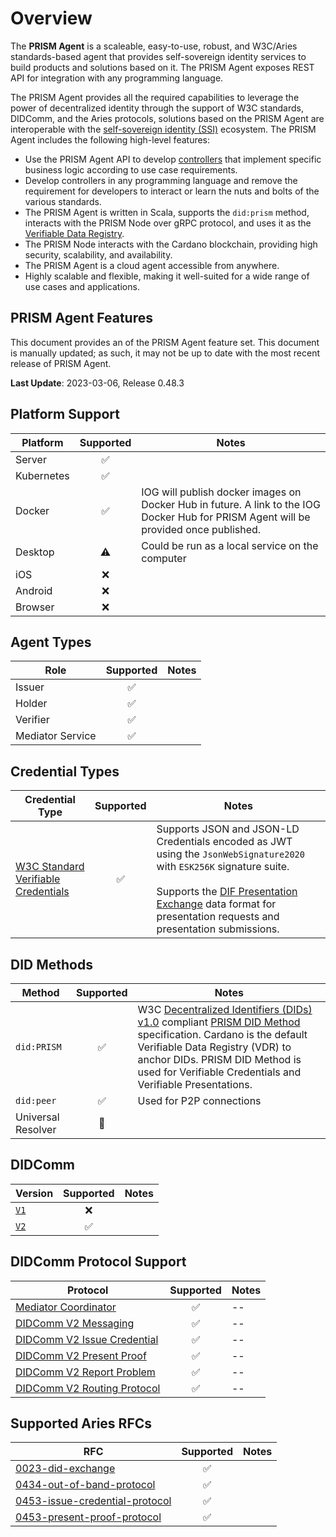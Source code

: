 # Overview

The **PRISM Agent** is a scaleable, easy-to-use, robust, and W3C/Aries standards-based agent that provides self-sovereign identity services to build products and solutions based on it. The PRISM Agent exposes REST API for integration with any programming language.

The PRISM Agent provides all the required capabilities to leverage the power of decentralized identity through the support of W3C standards, DIDComm, and the Aries protocols, solutions based on the PRISM Agent are interoperable with the [self-sovereign identity (SSI)](/documentation/docs/concepts/glossary.md#self-sovereign-identity) ecosystem. The PRISM Agent includes the following high-level features:

- Use the PRISM Agent API to develop [controllers](/documentation/docs/concepts/glossary.md#controller) that implement specific business logic according to use case requirements.
- Develop controllers in any programming language and remove the requirement for developers to interact or learn the nuts and bolts of the various standards.
- The PRISM Agent is written in Scala, supports the `did:prism` method, interacts with the PRISM Node over gRPC protocol, and uses it as the [Verifiable Data Registry](/documentation/docs/concepts/glossary.md#verifiable-data-registry). 
- The PRISM Node interacts with the Cardano blockchain, providing high security, scalability, and availability.
- The PRISM Agent is a cloud agent accessible from anywhere.
- Highly scalable and flexible, making it well-suited for a wide range of use cases and applications.


## PRISM Agent Features

This document provides an of the PRISM Agent feature set. This document is manually updated; as such, it may not be up to date with the most recent release of PRISM Agent.

**Last Update**: 2023-03-06, Release 0.48.3

## Platform Support

| Platform | Supported | Notes             |
| -------- | :-------: |  ------- |
| Server   | :white_check_mark: |    |
| Kubernetes | :white_check_mark: |  |
| Docker   | :white_check_mark: | IOG will publish docker images on Docker Hub in future. A link to the IOG Docker Hub for PRISM Agent will be provided once published. |
| Desktop  | :warning:         | Could be run as a local service on the computer |
| iOS      | :x:        |    |
| Android  | :x:        |    |
| Browser  | :x:        |    |

## Agent Types

| Role     | Supported | Notes      |
| -------- | :-------: |  --------- |
| Issuer   | :white_check_mark:        |            |
| Holder   | :white_check_mark:        |            |
| Verifier | :white_check_mark:        |            |
| Mediator Service | :white_check_mark:|            |

## Credential Types

| Credential Type | Supported | Notes |
| --- | :--: | -- |
| [W3C Standard Verifiable Credentials](https://www.w3.org/TR/vc-data-model/) | :white_check_mark: | Supports JSON and JSON-LD Credentials encoded as JWT using the `JsonWebSignature2020` with `ESK256K` signature suite.<br /><br />Supports the [DIF Presentation Exchange](https://identity.foundation/presentation-exchange/) data format for presentation requests and presentation submissions. |

## DID Methods

| Method | Supported | Notes |
| --- | :--: | -- |
| `did:PRISM` | :white_check_mark: | W3C [Decentralized Identifiers (DIDs) v1.0](https://www.w3.org/TR/did-core/) compliant [PRISM DID Method](https://github.com/input-output-hk/PRISM-did-method-spec/blob/main/w3c-spec/PRISM-method.md) specification. Cardano is the default Verifiable Data Registry (VDR) to anchor DIDs. PRISM DID Method is used for Verifiable Credentials and Verifiable Presentations.  |
| `did:peer` | :white_check_mark:| Used for P2P connections |
| Universal Resolver | :construction: |  |

## DIDComm

| Version | Supported | Notes |
| --- | :--: | -- |
| [`V1`](https://github.com/hyperledger/aries-rfcs/blob/main/concepts/0005-didcomm/README.md) | :x: |  |
| [`V2`](https://identity.foundation/didcomm-messaging/spec/) | :white_check_mark: |  |

## DIDComm Protocol Support

| Protocol | Supported | Notes |
| --- | :--: | -- |
| [Mediator Coordinator](https://didcomm.org/mediator-coordination/2.0/) | :white_check_mark: | -- |
| [DIDComm V2 Messaging](https://identity.foundation/didcomm-messaging/spec) | :white_check_mark: | -- |
| [DIDComm V2 Issue Credential](https://github.com/decentralized-identity/waci-didcomm/tree/main/issue_credential) | :white_check_mark: | -- |
| [DIDComm V2 Present Proof](https://github.com/decentralized-identity/waci-didcomm/blob/main/present_proof/present-proof-v3.md) | :white_check_mark: | -- |
| [DIDComm V2 Report Problem](https://identity.foundation/didcomm-messaging/spec/#problem-reports) | :white_check_mark: | -- |
| [DIDComm V2 Routing Protocol](https://identity.foundation/didcomm-messaging/spec/#routing-protocol-20) | :white_check_mark: | -- |

## Supported Aries RFCs

| RFC | Supported | Notes |
 --- | :--: | -- |
| [0023-did-exchange](https://github.com/hyperledger/aries-rfcs/tree/main/features/0023-did-exchange)      | :white_check_mark:        | |
| [0434-out-of-band-protocol](https://github.com/hyperledger/aries-rfcs/blob/main/features/0434-outofband/README.md)      | :white_check_mark:        | |
| [0453-issue-credential-protocol](https://github.com/hyperledger/aries-rfcs/tree/main/features/0453-issue-credential-v2)      | :white_check_mark:        | |
| [0453-present-proof-protocol](https://github.com/hyperledger/aries-rfcs/tree/main/features/0454-present-proof-v2)      | :white_check_mark:        | |